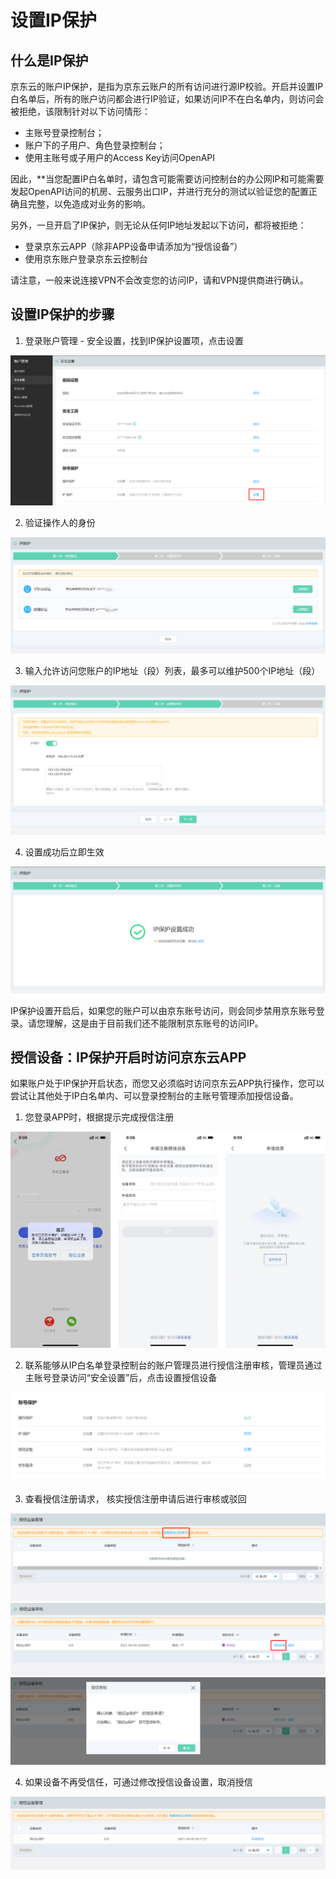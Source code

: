 # 设置IP保护
## 什么是IP保护
京东云的账户IP保护，是指为京东云账户的所有访问进行源IP校验。开启并设置IP白名单后，所有的账户访问都会进行IP验证，如果访问IP不在白名单内，则访问会被拒绝，该限制针对以下访问情形：
* 主账号登录控制台；
* 账户下的子用户、角色登录控制台；
* 使用主账号或子用户的Access Key访问OpenAPI

因此，**当您配置IP白名单时，请包含可能需要访问控制台的办公网IP和可能需要发起OpenAPI访问的机房、云服务出口IP，并进行充分的测试以验证您的配置正确且完整，以免造成对业务的影响。

另外，一旦开启了IP保护，则无论从任何IP地址发起以下访问，都将被拒绝：
* 登录京东云APP（除非APP设备申请添加为“授信设备”）
* 使用京东账户登录京东云控制台

请注意，一般来说连接VPN不会改变您的访问IP，请和VPN提供商进行确认。

## 设置IP保护的步骤
1. 登录账户管理 - 安全设置，找到IP保护设置项，点击设置

![](../../../image/User/Account-Mgmt/IP-1.png)

2. 验证操作人的身份

![](../../../image/User/Account-Mgmt/IP-2.png)

3. 输入允许访问您账户的IP地址（段）列表，最多可以维护500个IP地址（段）

![](../../../image/User/Account-Mgmt/IP-3.png)

4. 设置成功后立即生效

![](../../../image/User/Account-Mgmt/IP-4.png)

IP保护设置开启后，如果您的账户可以由京东账号访问，则会同步禁用京东账号登录。请您理解，这是由于目前我们还不能限制京东账号的访问IP。

## 授信设备：IP保护开启时访问京东云APP

如果账户处于IP保护开启状态，而您又必须临时访问京东云APP执行操作，您可以尝试让其他处于IP白名单内、可以登录控制台的主账号管理添加授信设备。

1. 您登录APP时，根据提示完成授信注册

![](../../../image/User/Account-Mgmt/IP-6.png)

2. 联系能够从IP白名单登录控制台的账户管理员进行授信注册审核，管理员通过主账号登录访问“安全设置”后，点击设置授信设备

![](../../../image/User/Account-Mgmt/IP-5.png)

3. 查看授信注册请求， 核实授信注册申请后进行审核或驳回

![](../../../image/User/Account-Mgmt/IP-7.png)
![](../../../image/User/Account-Mgmt/IP-8.png)
![](../../../image/User/Account-Mgmt/IP-9.png)

4. 如果设备不再受信任，可通过修改授信设备设置，取消授信

![](../../../image/User/Account-Mgmt/IP-10.png)


